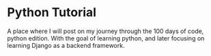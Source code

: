 # Python Tutorial

A place where I will post on my journey through the 100 days of code, python edition. With the goal of learning python, and later focusing on learning Django as a backend framework.
